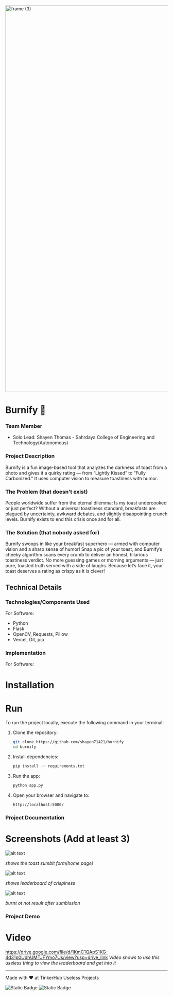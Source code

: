 <img width="3188" height="1202" alt="frame (3)" src="https://github.com/user-attachments/assets/517ad8e9-ad22-457d-9538-a9e62d137cd7" />


# Burnify 🎯



### Team Member
- Solo Lead: Shayen Thomas - Sahrdaya College of Engineering and Technology(Autonomous)


### Project Description
Burnify is a fun image-based tool that analyzes the darkness of toast from a photo and gives it a quirky rating — from “Lightly Kissed” to “Fully Carbonized.” It uses computer vision to measure toastiness with humor.

### The Problem (that doesn't exist)
People worldwide suffer from the eternal dilemma: Is my toast undercooked or just perfect? Without a universal toastiness standard, breakfasts are plagued by uncertainty, awkward debates, and slightly disappointing crunch levels. Burnify exists to end this crisis once and for all.

### The Solution (that nobody asked for)
Burnify swoops in like your breakfast superhero — armed with computer vision and a sharp sense of humor! Snap a pic of your toast, and Burnify’s cheeky algorithm scans every crumb to deliver an honest, hilarious toastiness verdict. No more guessing games or morning arguments — just pure, toasted truth served with a side of laughs. Because let’s face it, your toast deserves a rating as crispy as it is clever! 

## Technical Details
### Technologies/Components Used
For Software:
- Python
- Flask
- OpenCV, Requests, Pillow
- Vercel, Git, pip



### Implementation
For Software:

# Installation


# Run
To run the project locally, execute the following command in your terminal:
1. Clone the repository:
   ```bash
   git clone https://github.com/shayen71421/burnify
   cd burnify
   ```

2. Install dependencies:
   ```bash
   pip install -r requirements.txt
   ```

3. Run the app:
   ```bash
   python app.py
   ```

4. Open your browser and navigate to:
   ```
   http://localhost:5000/
   ```


### Project Documentation


# Screenshots (Add at least 3)
![alt text](image-1.png)


*shows the toast sumbit form(home page)*


![alt text](image.png)


*shows leaderboard of crispiness*

![alt text](image-2.png)


*burnt ot not result after sumbission*



### Project Demo
# Video
https://drive.google.com/file/d/1KmC1QApS1KG-4d31p0UdhUMTJFYmo7Us/view?usp=drive_link
*Video shows to use this useless thing to view the leaderboard and get into it*



---
Made with ❤️ at TinkerHub Useless Projects 

![Static Badge](https://img.shields.io/badge/TinkerHub-24?color=%23000000&link=https%3A%2F%2Fwww.tinkerhub.org%2F)
![Static Badge](https://img.shields.io/badge/UselessProjects--25-25?link=https%3A%2F%2Fwww.tinkerhub.org%2Fevents%2FQ2Q1TQKX6Q%2FUseless%2520Projects)


